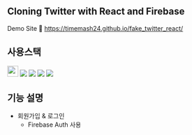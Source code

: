 ## Cloning Twitter with React and Firebase
Demo Site 🔗 https://timemash24.github.io/fake_twitter_react/

## 사용스택
<img src="https://img.shields.io/badge/Firebase 9.10.0-white?style=flat-square&logo=firebase&logoColor=FFCA28" height='25px'/> <img src="https://img.shields.io/badge/React 18.2.0-61DAFB?style=flat-square&logo=react&logoColor=white"/> <img src="https://img.shields.io/badge/Javascript-F7DF1E?style=flat-square&logo=javascript&logoColor=white"/> <img src="https://img.shields.io/badge/HTML5-E34F26?style=flat-square&logo=html5&logoColor=white"/> <img src="https://img.shields.io/badge/CSS3-#572B6?style=flat-square&logo=css3&logoColor=white"/>


## 기능 설명
- 회원가입 & 로그인
  - Firebase Auth 사용
